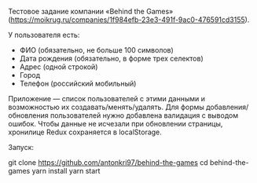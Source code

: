 Тестовое задание компании «Behind the Games» (https://moikrug.ru/companies/1f984efb-23e3-491f-9ac0-476591cd3155).

У пользователя есть:

* ФИО (обязательно, не больше 100 символов) 
* Дата рождения (обязательно, в форме трех селектов) 
* Адрес (одной строкой) 
* Город 
* Телефон (российский мобильный)

Приложение — список пользователей с этими данными и возможностью их создавать/менять/удалять. 
Для формы добавления/обновления пользователей нужно добавлена валидация с выводом ошибок. 
Чтобы данные не исчезали при обновлении страницы, хронилице Redux сохраняется в localStorage.

Запуск:

git clone https://github.com/antonkri97/behind-the-games
cd behind-the-games
yarn install
yarn start
